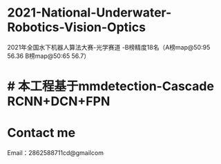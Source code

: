 # 2021-National-Underwater-Robotics-Vision-Optics
2021年全国水下机器人算法大赛-光学赛道 -B榜精度18名（A榜map@50:95   56.36         B榜map@50:65 56.7）
# # 本工程基于mmdetection-Cascade RCNN+DCN+FPN
# Contact me

Email：2862588711cd@gmailcom
